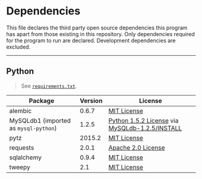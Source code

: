# Dependencies

This file declares the third party open source dependencies this program has apart from those existing in this repository. Only dependencies required for the program to run are declared. Development dependencies are excluded.

* * *

## Python

> See [`requirements.txt`](requirements.txt).

Package | Version | License
------- | ------- | -------
alembic | 0.6.7 | [MIT License](https://bitbucket.org/zzzeek/alembic/src/e37162294fc6df9740f4231a75021f391e2a0f98/LICENSE?at=rel_0_6_7)
MySQLdb1 (imported as `mysql-python`) | 1.2.5 | [Python 1.5.2 License](https://docs.python.org/2/license.html) via [MySQLdb-1.2.5/INSTALL](https://github.com/farcepest/MySQLdb1/blob/MySQLdb-1.2.5/INSTALL#L249)
pytz | 2015.2 | [MIT License](https://github.com/newvem/pytz/blob/master/LICENSE.txt)
requests | 2.0.1 | [Apache 2.0 License](https://github.com/kennethreitz/requests/blob/v2.0.1/LICENSE)
sqlalchemy | 0.9.4 | [MIT License](https://bitbucket.org/zzzeek/sqlalchemy/src/ccc0c44c3a60fc4906e5e3b26cc6d2b7a69d33bf/LICENSE?at=rel_0_9_4)
tweepy | 2.1 |  [MIT License](https://github.com/tweepy/tweepy/blob/2.1/LICENSE)
